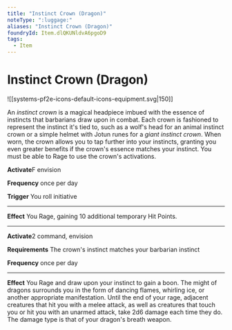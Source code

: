 ```yaml
---
title: "Instinct Crown (Dragon)"
noteType: ":luggage:"
aliases: "Instinct Crown (Dragon)"
foundryId: Item.dlQKUNldvA6pgoD9
tags:
  - Item
---
```


# Instinct Crown (Dragon)
![[systems-pf2e-icons-default-icons-equipment.svg|150]]

An _instinct crown_ is a magical headpiece imbued with the essence of instincts that barbarians draw upon in combat. Each crown is fashioned to represent the instinct it's tied to, such as a wolf's head for an animal instinct crown or a simple helmet with Jotun runes for a _giant instinct crown_. When worn, the crown allows you to tap further into your instincts, granting you even greater benefits if the crown's essence matches your instinct. You must be able to Rage to use the crown's activations.

**Activate**F envision

**Frequency** once per day

**Trigger** You roll initiative

* * *

**Effect** You Rage, gaining 10 additional temporary Hit Points.

* * *

**Activate**2 command, envision

**Requirements** The crown's instinct matches your barbarian instinct

**Frequency** once per day

* * *

**Effect** You Rage and draw upon your instinct to gain a boon. The might of dragons surrounds you in the form of dancing flames, whirling ice, or another appropriate manifestation. Until the end of your rage, adjacent creatures that hit you with a melee attack, as well as creatures that touch you or hit you with an unarmed attack, take 2d6 damage each time they do. The damage type is that of your dragon's breath weapon.
